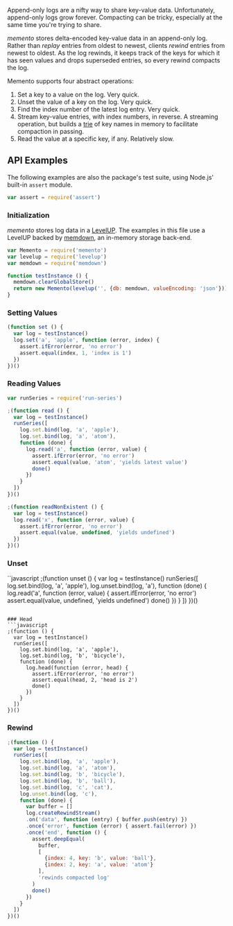 Append-only logs are a nifty way to share key-value data.
Unfortunately, append-only logs grow forever.  Compacting can be
tricky, especially at the same time you're trying to share.

_memento_ stores delta-encoded key-value data in an append-only log.
Rather than _replay_ entries from oldest to newest, clients _rewind_
entries from newest to oldest.  As the log rewinds, it keeps track of
the keys for which it has seen values and drops superseded entries,
so every rewind compacts the log.

Memento supports four abstract operations:

1. Set a key to a value on the log. Very quick.
2. Unset the value of a key on the log.  Very quick.
3. Find the index number of the latest log entry.  Very quick.
4. Stream key-value entries, with index numbers, in reverse.
   A streaming operation, but builds a [trie] of key names in memory
   to facilitate compaction in passing.
5. Read the value at a specific key, if any.  Relatively slow.

[trie]: https://npmjs.com/packages/trie-hard

## API Examples

The following examples are also the package's test suite, using
Node.js' built-in `assert` module.

```javascript
var assert = require('assert')
```

### Initialization

_memento_ stores log data in a [LevelUP].  The examples in this file
use a LevelUP backed by [memdown], an in-memory storage back-end.

[LevelUP]: https://npmjs.com/packages/levelup

[memdown]: https://npmjs.com/packages/memdown

```javascript
var Memento = require('memento')
var levelup = require('levelup')
var memdown = require('memdown')

function testInstance () {
  memdown.clearGlobalStore()
  return new Memento(levelup('', {db: memdown, valueEncoding: 'json'}))
}
```

### Setting Values
```javascript
(function set () {
  var log = testInstance()
  log.set('a', 'apple', function (error, index) {
    assert.ifError(error, 'no error')
    assert.equal(index, 1, 'index is 1')
  })
})()
```

### Reading Values
```javascript
var runSeries = require('run-series')

;(function read () {
  var log = testInstance()
  runSeries([
    log.set.bind(log, 'a', 'apple'),
    log.set.bind(log, 'a', 'atom'),
    function (done) {
      log.read('a', function (error, value) {
        assert.ifError(error, 'no error')
        assert.equal(value, 'atom', 'yields latest value')
        done()
      })
    }
  ])
})()

;(function readNonExistent () {
  var log = testInstance()
  log.read('x', function (error, value) {
    assert.ifError(error, 'no error')
    assert.equal(value, undefined, 'yields undefined')
  })
})()
```

### Unset
``javascript
;(function unset () {
  var log = testInstance()
  runSeries([
    log.set.bind(log, 'a', 'apple'),
    log.unset.bind(log, 'a'),
    function (done) {
      log.read('a', function (error, value) {
        assert.ifError(error, 'no error')
        assert.equal(value, undefined, 'yields undefined')
        done()
      })
    }
  ])
})()
```

### Head
```javascript
;(function () {
  var log = testInstance()
  runSeries([
    log.set.bind(log, 'a', 'apple'),
    log.set.bind(log, 'b', 'bicycle'),
    function (done) {
      log.head(function (error, head) {
        assert.ifError(error, 'no error')
        assert.equal(head, 2, 'head is 2')
        done()
      })
    }
  ])
})()
```

### Rewind
```javascript
;(function () {
  var log = testInstance()
  runSeries([
    log.set.bind(log, 'a', 'apple'),
    log.set.bind(log, 'a', 'atom'),
    log.set.bind(log, 'b', 'bicycle'),
    log.set.bind(log, 'b', 'ball'),
    log.set.bind(log, 'c', 'cat'),
    log.unset.bind(log, 'c'),
    function (done) {
      var buffer = []
      log.createRewindStream()
      .on('data', function (entry) { buffer.push(entry) })
      .once('error', function (error) { assert.fail(error) })
      .once('end', function () {
        assert.deepEqual(
          buffer,
          [
            {index: 4, key: 'b', value: 'ball'},
            {index: 2, key: 'a', value: 'atom'}
          ],
          'rewinds compacted log'
        )
        done()
      })
    }
  ])
})()
```
